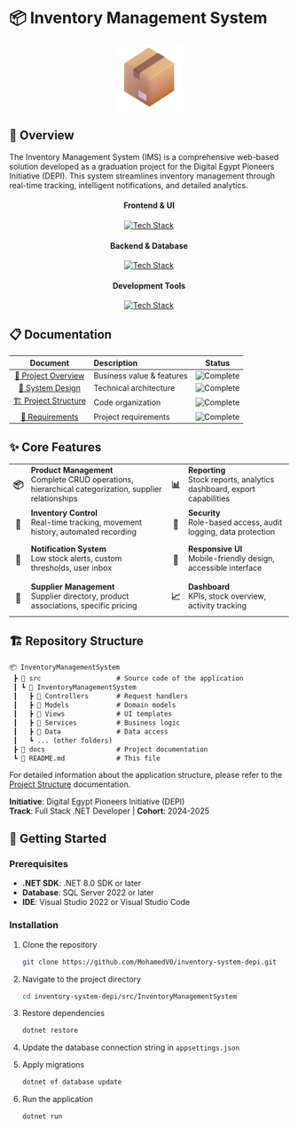 # 📦 Inventory Management System

<div align="center">

<img src="https://raw.githubusercontent.com/microsoft/fluentui-emoji/main/assets/Package/3D/package_3d.png" width="120" alt="Inventory Icon"/>

</div>

## 📌 Overview

The Inventory Management System (IMS) is a comprehensive web-based solution developed as a graduation project for the Digital Egypt Pioneers Initiative (DEPI). This system streamlines inventory management through real-time tracking, intelligent notifications, and detailed analytics.

<div align="center">

#### Frontend & UI
[![Tech Stack](https://skillicons.dev/icons?i=html,css,js,bootstrap)](https://skillicons.dev)

#### Backend & Database
[![Tech Stack](https://skillicons.dev/icons?i=dotnet,cs,mysql)](https://skillicons.dev)

#### Development Tools
[![Tech Stack](https://skillicons.dev/icons?i=git,github,visualstudio)](https://skillicons.dev)

</div>

## 📋 Documentation

<div align="center">

| Document | Description | Status |
|:--------:|:------------|:------:|
| [📄 Project Overview](docs/ProjectOverview.md) | Business value & features | ![Complete](https://img.shields.io/badge/Complete-22C55E?logo=checkmark) |
| [📐 System Design](docs/SystemDesign.md) | Technical architecture | ![Complete](https://img.shields.io/badge/Complete-22C55E?logo=checkmark) |
| [🏗️ Project Structure](docs/ProjectStructure.md) | Code organization | ![Complete](https://img.shields.io/badge/Complete-22C55E?logo=checkmark) |
| [📝 Requirements](docs/ProjectRequirements.md) | Project requirements | ![Complete](https://img.shields.io/badge/Complete-22C55E?logo=checkmark) |

</div>

## ✨ Core Features

<div align="center">

<table>
<tr>
<td align="center"><h3>📦</h3></td>
<td><b>Product Management</b><br>Complete CRUD operations, hierarchical categorization, supplier relationships</td>
<td align="center"><h3>📊</h3></td>
<td><b>Reporting</b><br>Stock reports, analytics dashboard, export capabilities</td>
</tr>
<tr>
<td align="center"><h3>🔄</h3></td>
<td><b>Inventory Control</b><br>Real-time tracking, movement history, automated recording</td>
<td align="center"><h3>🔐</h3></td>
<td><b>Security</b><br>Role-based access, audit logging, data protection</td>
</tr>
<tr>
<td align="center"><h3>🔔</h3></td>
<td><b>Notification System</b><br>Low stock alerts, custom thresholds, user inbox</td>
<td align="center"><h3>📱</h3></td>
<td><b>Responsive UI</b><br>Mobile-friendly design, accessible interface</td>
</tr>
<tr>
<td align="center"><h3>🤝</h3></td>
<td><b>Supplier Management</b><br>Supplier directory, product associations, specific pricing</td>
<td align="center"><h3>📈</h3></td>
<td><b>Dashboard</b><br>KPIs, stock overview, activity tracking</td>
</tr>
</table>

</div>

## 🏗️ Repository Structure

```
📦 InventoryManagementSystem
 ┣ 📂 src                   # Source code of the application
 ┃ ┗ 📂 InventoryManagementSystem
 ┃   ┣ 📂 Controllers       # Request handlers
 ┃   ┣ 📂 Models            # Domain models
 ┃   ┣ 📂 Views             # UI templates
 ┃   ┣ 📂 Services          # Business logic
 ┃   ┣ 📂 Data              # Data access
 ┃   ┗ ... (other folders)
 ┣ 📂 docs                  # Project documentation
 ┗ 📜 README.md             # This file
```

For detailed information about the application structure, please refer to the [Project Structure](docs/ProjectStructure.md) documentation.

**Initiative**: Digital Egypt Pioneers Initiative (DEPI)<br>
**Track**: Full Stack .NET Developer | **Cohort**: 2024-2025<br>

</div>

## 🚀 Getting Started

### Prerequisites

- **.NET SDK**: .NET 8.0 SDK or later
- **Database**: SQL Server 2022 or later
- **IDE**: Visual Studio 2022 or Visual Studio Code

### Installation

1. Clone the repository
   ```bash
   git clone https://github.com/MohamedV0/inventory-system-depi.git
   ```

2. Navigate to the project directory
   ```bash
   cd inventory-system-depi/src/InventoryManagementSystem
   ```

3. Restore dependencies
   ```bash
   dotnet restore
   ```

4. Update the database connection string in `appsettings.json`

5. Apply migrations
   ```bash
   dotnet ef database update
   ```

6. Run the application
   ```bash
   dotnet run
   ```
